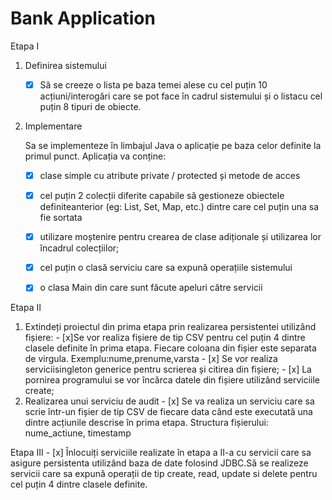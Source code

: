 # Bank Application

Etapa I
1) Definirea sistemului
      - [x] Să se creeze o lista pe baza temei alese cu cel puțin 10 acțiuni/interogări care se pot face în cadrul sistemului și o listacu cel puțin 8 tipuri de obiecte.
2) Implementare
     
     Sa se implementeze în limbajul Java o aplicație pe baza celor definite la primul punct. Aplicația va conține:
      
      - [x] clase simple cu atribute private / protected și metode de acces
  
      - [x] cel puțin 2 colecții diferite capabile să gestioneze obiectele definiteanterior (eg: List, Set, Map, etc.) dintre care cel puțin una sa fie sortata 
  
      - [x] utilizare moștenire pentru crearea de clase adiționale și utilizarea lor încadrul colecțiilor;
 
      - [x] cel puțin o clasă serviciu care sa expună operațiile sistemului
 
      - [x] o clasa Main din care sunt făcute apeluri către servicii

Etapa II
1) Extindeți proiectul din prima etapa prin realizarea persistentei utilizând fișiere:
       - [x]Se vor realiza fișiere de tip CSV pentru cel puțin 4 dintre clasele definite în prima etapa. Fiecare coloana din fișier este separata de virgula. Exemplu:nume,prenume,varsta
       - [x] Se vor realiza serviciisingleton generice pentru scrierea și citirea din fișiere;
       - [x] La pornirea programului se vor încărca datele din fișiere utilizând serviciile create;
2) Realizarea unui serviciu de audit
       - [x] Se va realiza un serviciu care sa scrie într-un fișier de tip CSV de fiecare data când este executată una dintre acțiunile descrise în prima etapa. Structura fișierului: nume_actiune, timestamp
      
Etapa III
       - [x] Înlocuiți serviciile realizate în etapa a II-a cu servicii care sa asigure persistenta utilizând baza de date folosind JDBC.Să se realizeze servicii care sa expună operații de tip create, read, update si delete pentru cel puțin 4 dintre clasele definite.

